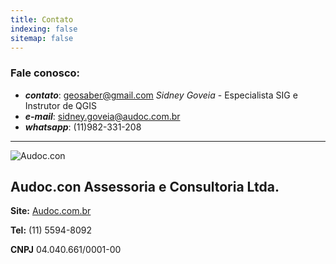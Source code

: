 ```yaml
---
title: Contato
indexing: false
sitemap: false
---
```


### Fale conosco:
- ***contato***: geosaber@gmail.com
*Sidney Goveia* - Especialista SIG e Instrutor de QGIS
- ***e-mail***: sidney.goveia@audoc.com.br
- ***whatsapp***: (11)982-331-208

---
![Audoc.con](https://github.com/geosaber/r4geo/raw/gh-pages/img/logo_audoc.png)
## Audoc.con Assessoria e Consultoria Ltda.

**Site:** [Audoc.com.br](http://www.audoc.com.br)

**Tel:** (11) 5594-8092

**CNPJ** 04.040.661/0001-00
